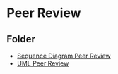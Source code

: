 # Peer Review


## Folder

- [Sequence Diagram Peer Review](https://github.com/AlessandroConti11/Progetto_Ingegnieria_del_Software_2023/blob/main/Deliverables/Peer%20Review/Sequence%20Diagram%20Peer%20Review)
- [UML Peer Review](https://github.com/AlessandroConti11/Progetto_Ingegnieria_del_Software_2023/blob/main/Deliverables/Peer%20Review/UML%20Peer%20Review)
